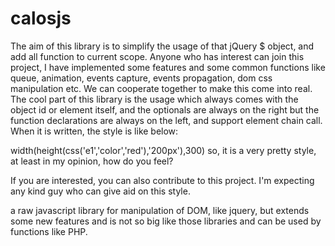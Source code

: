 # calosjs
The aim of this library is to simplify the usage of that jQuery $ object, and add all function to current scope.
Anyone who has interest can join this project, I have implemented some features and some common functions like queue, animation, events capture, events propagation, dom css manipulation etc. We can cooperate together to make this come into real.
The cool part of this library is the usage which always comes with the object id or element itself, and the optionals are always on the right but the function declarations are always on the left, and support element chain call.
When it is written, the style is like below:

width(height(css('e1','color','red'),'200px'),300)
so, it is a very pretty style, at least in my opinion, how do you feel?

If you are interested, you can also contribute to this project.
I'm expecting any kind guy who can give aid on this style.

a raw javascript library for manipulation of DOM, like jquery, but extends some new features and is not so big like those libraries and can be used by functions like PHP.
